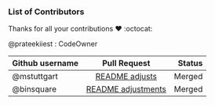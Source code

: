 ### List of Contributors

Thanks for all your contributions :heart: :octocat:

@prateekiiest : CodeOwner

| Github username      | Pull Request           | Status  |
| ------------- |:-------------:| -----:|
| @mstuttgart   | [README adjusts](https://github.com/prateekiiest/Code-Sleep-Python/pull/3) | Merged |
| @binsquare   | [README adjustments](https://github.com/prateekiiest/Code-Sleep-Python/pull/26) | Merged |